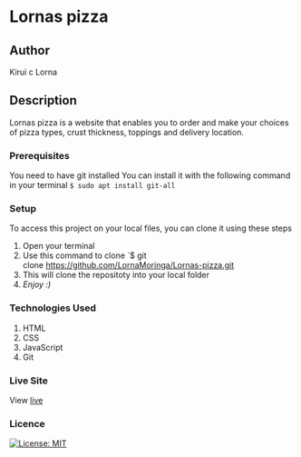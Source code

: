 # Lornas pizza
## Author
Kirui c Lorna
## Description
Lornas pizza is a website that enables you to order and make your choices of pizza types, crust thickness, toppings and delivery location.

### Prerequisites
You need to have git installed
You can install it with the following command in your terminal
`$ sudo apt install git-all`
### Setup
To access this project on your local files, you can clone it using these steps
1. Open your terminal
1. Use this command to clone `$ git clone https://github.com/LornaMoringa/Lornas-pizza.git
1. This will clone the repositoty into your local folder
1. _Enjoy :)_
### Technologies Used
1. HTML
1. CSS
1. JavaScript
1. Git
### Live Site
View [live](https://lornamoringa.github.io/Lornas-pizza/)
### Licence
[![License: MIT](https://img.shields.io/badge/License-MIT-yellow.svg)](/LICENSE)
